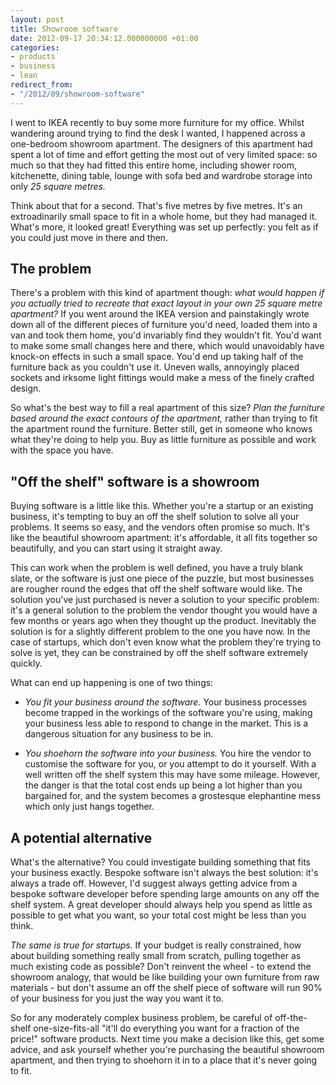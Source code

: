 ```yaml
---
layout: post
title: Showroom software
date: 2012-09-17 20:34:12.000000000 +01:00
categories:
- products
- business
- lean
redirect_from:
- "/2012/09/showroom-software"
---
```

I went to IKEA recently to buy some more furniture for my office. Whilst wandering around trying to find the desk I wanted, I happened across a one-bedroom showroom apartment. The designers of this apartment had spent a lot of time and effort getting the most out of very limited space: so much so that they had fitted this entire home, including shower room, kitchenette, dining table, lounge with sofa bed and wardrobe storage into only <i>25 square metres.</i>

Think about that for a second. That's five metres by five metres. It's an extroadinarily small space to fit in a whole home, but they had managed it. What's more, it looked great! Everything was set up perfectly: you felt as if you could just move in there and then.

## The problem

There's a problem with this kind of apartment though: *what would happen if you actually tried to recreate that exact layout in your own 25 square metre apartment?* If you went around the IKEA version and painstakingly wrote down all of the different pieces of furniture you'd need, loaded them into a van and took them home, you'd invariably find they wouldn't fit. You'd want to make some small changes here and there, which would unavoidably have knock-on effects in such a small space. You'd end up taking half of the furniture back as you couldn't use it. Uneven walls, annoyingly placed sockets and irksome light fittings would make a mess of the finely crafted design.

So what's the best way to fill a real apartment of this size? *Plan the furniture based around the exact contours of the apartment,* rather than trying to fit the apartment round the furniture. Better still, get in someone who knows what they're doing to help you. Buy as little furniture as possible and work with the space you have.

## "Off the shelf" software is a showroom

Buying software is a little like this. Whether you're a startup or an existing business, it's tempting to buy an off the shelf solution to solve all your problems. It seems so easy, and the vendors often promise so much. It's like the beautiful showroom apartment: it's affordable, it all fits together so beautifully, and you can start using it straight away.

This can work when the problem is well defined, you have a truly blank slate, or the software is just one piece of the puzzle, but most businesses are rougher round the edges that off the shelf software would like. The solution you've just purchased is never a solution to your specific problem: it's a general solution to the problem the vendor thought you would have a few months or years ago when they thought up the product. Inevitably the solution is for a slightly different problem to the one you have now. In the case of startups, which don't even know what the problem they're trying to solve is yet, they can be constrained by off the shelf software extremely quickly.

What can end up happening is one of two things:

* *You fit your business around the software.* Your business processes become trapped in the workings of the software you're using, making your business less able to respond to change in the market. This is a dangerous situation for any business to be in.

* *You shoehorn the software into your business.* You hire the vendor to customise the software for you, or you attempt to do it yourself. With a well written off the shelf system this may have some mileage. However, the danger is that the total cost ends up being a lot higher than you bargained for, and the system becomes a grostesque elephantine mess which only just hangs together.

## A potential alternative

What's the alternative? You could investigate building something that fits your business exactly. Bespoke software isn't always the best solution: it's always a trade off. However, I'd suggest always getting advice from a bespoke software developer before spending large amounts on any off the shelf system. A great developer should always help you spend as little as possible to get what you want, so your total cost might be less than you think.

*The same is true for startups.* If your budget is really constrained, how about building something really small from scratch, pulling together as much existing code as possible? Don't reinvent the wheel - to extend the showroom analogy, that would be like building your own furniture from raw materials - but don't assume an off the shelf piece of software will run 90% of your business for you just the way you want it to.

So for any moderately complex business problem, be careful of off-the-shelf one-size-fits-all "it'll do everything you want for a fraction of the price!" software products. Next time you make a decision like this, get some advice, and ask yourself whether you're purchasing the beautiful showroom apartment, and then trying to shoehorn it in to a place that it's never going to fit.
